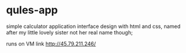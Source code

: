 # qules-app
simple calculator application interface design with html and css, named after my little lovely sister not her real name though;
 
 runs on VM link http://45.79.211.246/
